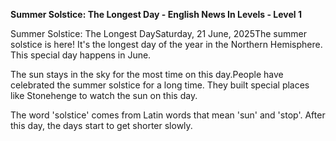 <p><strong>Summer Solstice: The Longest Day - English News In Levels - Level 1</strong></p>
<p>Summer Solstice: The Longest DaySaturday, 21 June, 2025The summer solstice is here! It's the longest day of the year in the Northern Hemisphere. This special day happens in June.</p>
<p>The sun stays in the sky for the most time on this day.People have celebrated the summer solstice for a long time. They built special places like Stonehenge to watch the sun on this day.</p>
<p>The word 'solstice' comes from Latin words that mean 'sun' and 'stop'. After this day, the days start to get shorter slowly.</p>